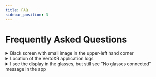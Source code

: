 ```yaml
---
title: FAQ
sidebar_position: 3
---
```


# Frequently Asked Questions

<details>
<summary>Black screen with small image in the upper-left hand corner</summary>

If you see a blank screen with a small image in the upper-left hand corner, this means that the AR Space is working, but there might be an issue with the capture/render process leaving the screen to remain blank. try to change the Capture Resolution from VertoXR app ( expand the tile from Custom display setup )

Or make sure displays are not floating around out of your view, try recenter by pressing `R` in arSpace, or move around your head

</details>

<details>
<summary>Location of the VertoXR application logs</summary>

The easy way to find the application logs is to use the COG button from the application window to reveal the BUG button. This button will open the directory location of the logs in the respective operating system.

In case you are not able to access it, here are the file paths using the built-in environmental variables of the respective operating system.

**For Windows:**

```
%homedrive%%homepath%\AppData\Local\verto_xr\logs
```

**For Mac OS:**

```
/Users/${USER}/Library/Application Support/verto_xr/logs
```

</details>

<details>
<summary>I see the display in the glasses, but still see "No glasses connected" message in the app</summary>

This symptom is typically seen with computers that do not have built-in support for ALT-DP output for USB-C. Commonly used with a DP-to-USB-C adapter or an HDMI-to-USB-C adapter to provide ALT-DP when the source computer does not support it natively. Most likely, the issue is either with the configuration or the adapter itself, where the USB data from the slow lanes is not being transmitted between the computer and the glasses.

### Why this happens

AR glasses are not presented as a single monolithic device. It is presented to the computer as a display and separate discrete USB peripherals. These individual USB peripherals support features such as USB Audio Class for speakers and USB IMU for glasses orientation.

Since the glasses are an ALT-DP display, the lanes meant for high-speed USB data are switched off the USB bus. This allows a foreign data signal to be transported over these lanes. This is how the Alternate Mode for USB-C works. In this case, the lanes are connected to the graphics processor to transport DisplayPort data to the glasses. This is why you can see a display through your glasses.

The reason why VertoXR doesn't acknowledge your glasses is probably due to the low-speed USB lanes not getting a connection between the computer and the glasses. On most ALT-DP adapters, the port or plug that supports USB power also channels low-speed USB data for the various USB components of the glasses, ensuring full functionality.

### Common causes and workarounds

**Symptom:** The cable or port connected for power/data isn't working.

- **Workaround:** Try a different USB port on your computer or a different USB cable. Not all USB-C cables are fully functional; some of the cheaper USB-C cables only have enough pins to support power for charging, but not for data transfer.

**Symptom:** You are using a female-to-female USB-C Adapter.

- **Workaround:** Flip the orientation of one of the plugs going into the female coupler. Female adapters are outside of the USB-IF scope for USB-C and violate the specification since female ports are supposed to handle orientation in both ways. Since USB-C cables do not have lane redundancy for the slow lanes, you have to match the orientation of the two cables manually.

**Symptom:** The adapter does not support data.

- **Workaround:** Get a different ALT-DP adapter; it is either malfunctioning or wasn't designed to support USB data.

### Getting help

If you are still having problems, please leave feedback here, and we can help. Also, if you have a known-working or a known-not-working adapter, please post the make, model, and where it was purchased. That way, we can crowdsource adapters used worldwide, since not all adapters are equal or available globally.

</details>

